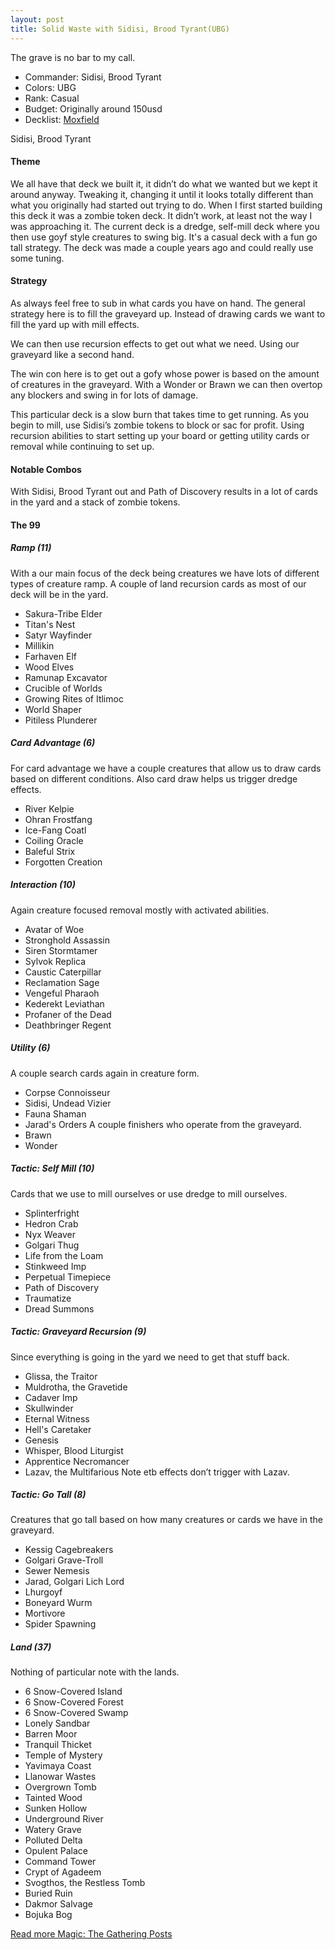 ```yaml
---
layout: post
title: Solid Waste with Sidisi, Brood Tyrant(UBG)
---
```


The grave is no bar to my call.

- Commander: <auto-card>Sidisi, Brood Tyrant</auto-card>
- Colors: UBG
- Rank: Casual
- Budget: Originally around 150usd
- Decklist: [Moxfield](https://www.moxfield.com/decks/tlLskiCGx0uheZAOzNj5mw)

<div class="row">
  <div class="col-md-4"></div>
  <div class="col-md-4" style="max-width: 400px; width: 100%; height: auto;">
    <auto-card-image>Sidisi, Brood Tyrant</auto-card-image>
  </div>
  <div class="col-md-4"></div>
</div>

#### Theme
We all have that deck we built it, it didn’t do what we wanted but we kept it around anyway. Tweaking it, changing it until it looks totally different than what you originally had started out trying to do. When I first started building this deck it was a zombie token deck. It didn’t work, at least not the way I was approaching it.
The current deck is a dredge, self-mill deck where you then use goyf style creatures to swing big. It's a casual deck with a fun go tall strategy. The deck was made a couple years ago and could really use some tuning.

#### Strategy
As always feel free to sub in what cards you have on hand. The general strategy here is to fill the graveyard up. Instead of drawing cards we want to fill the yard up with mill effects.

We can then use recursion effects to get out what we need. Using our graveyard like a second hand.

The win con here is to get out a gofy whose power is based on the amount of creatures in the graveyard. With a Wonder or Brawn we can then overtop any blockers and swing in for lots of damage.

This particular deck is a slow burn that takes time to get running. As you begin to mill, use Sidisi’s zombie tokens to block or sac for profit. Using recursion abilities to start setting up your board or getting utility cards or removal while continuing to set up.

#### Notable Combos
With <auto-card>Sidisi, Brood Tyrant</auto-card> out and <auto-card>Path of Discovery</auto-card> results in a lot of cards in the yard and a stack of zombie tokens.

#### The 99
##### Ramp (11)
With a our main focus of the deck being creatures we have lots of different types of creature ramp. A couple of land recursion cards as most of our deck will be in the yard.
- <auto-card>Sakura-Tribe Elder</auto-card>
- <auto-card>Titan's Nest</auto-card>
- <auto-card>Satyr Wayfinder</auto-card>
- <auto-card>Millikin</auto-card>
- <auto-card>Farhaven Elf</auto-card>
- <auto-card>Wood Elves</auto-card>
- <auto-card>Ramunap Excavator</auto-card>
- <auto-card>Crucible of Worlds</auto-card>
- <auto-card>Growing Rites of Itlimoc</auto-card>
- <auto-card>World Shaper</auto-card>
- <auto-card>Pitiless Plunderer</auto-card>

##### Card Advantage (6)
For card advantage we have a couple creatures that allow us to draw cards based on different conditions. Also card draw helps us trigger dredge effects.
- <auto-card>River Kelpie</auto-card>
- <auto-card>Ohran Frostfang</auto-card>
- <auto-card>Ice-Fang Coatl</auto-card>
- <auto-card>Coiling Oracle</auto-card>
- <auto-card>Baleful Strix</auto-card>
- <auto-card>Forgotten Creation</auto-card>

##### Interaction (10)
Again creature focused removal mostly with activated abilities.
- <auto-card>Avatar of Woe</auto-card>
- <auto-card>Stronghold Assassin</auto-card>
- <auto-card>Siren Stormtamer</auto-card>
- <auto-card>Sylvok Replica</auto-card>
- <auto-card>Caustic Caterpillar</auto-card>
- <auto-card>Reclamation Sage</auto-card>
- <auto-card>Vengeful Pharaoh</auto-card>
- <auto-card>Kederekt Leviathan</auto-card>
- <auto-card>Profaner of the Dead</auto-card>
- <auto-card>Deathbringer Regent</auto-card>

##### Utility (6)
A couple search cards again in creature form.
- <auto-card>Corpse Connoisseur</auto-card>
- <auto-card>Sidisi, Undead Vizier</auto-card>
- <auto-card>Fauna Shaman</auto-card>
- <auto-card>Jarad's Orders</auto-card>
A couple finishers who operate from the graveyard.
- <auto-card>Brawn</auto-card>
- <auto-card>Wonder</auto-card>

##### Tactic: Self Mill (10)
Cards that we use to mill ourselves or use dredge to mill ourselves.
- <auto-card>Splinterfright</auto-card>
- <auto-card>Hedron Crab</auto-card>
- <auto-card>Nyx Weaver</auto-card>
- <auto-card>Golgari Thug</auto-card>
- <auto-card>Life from the Loam</auto-card>
- <auto-card>Stinkweed Imp</auto-card>
- <auto-card>Perpetual Timepiece</auto-card>
- <auto-card>Path of Discovery</auto-card>
- <auto-card>Traumatize</auto-card>
- <auto-card>Dread Summons</auto-card>

##### Tactic: Graveyard Recursion (9)
Since everything is going in the yard we need to get that stuff back.
- <auto-card>Glissa, the Traitor</auto-card>
- <auto-card>Muldrotha, the Gravetide</auto-card>
- <auto-card>Cadaver Imp</auto-card>
- <auto-card>Skullwinder</auto-card>
- <auto-card>Eternal Witness</auto-card>
- <auto-card>Hell's Caretaker</auto-card>
- <auto-card>Genesis</auto-card>
- <auto-card>Whisper, Blood Liturgist</auto-card>
- <auto-card>Apprentice Necromancer</auto-card>
- <auto-card>Lazav, the Multifarious</auto-card> Note etb effects don’t trigger with Lazav.

##### Tactic: Go Tall (8)
Creatures that go tall based on how many creatures or cards we have in the graveyard.
- <auto-card>Kessig Cagebreakers</auto-card>
- <auto-card>Golgari Grave-Troll</auto-card>
- <auto-card>Sewer Nemesis</auto-card>
- <auto-card>Jarad, Golgari Lich Lord</auto-card>
- <auto-card>Lhurgoyf</auto-card>
- <auto-card>Boneyard Wurm</auto-card>
- <auto-card>Mortivore</auto-card>
- <auto-card>Spider Spawning</auto-card>

##### Land (37)
Nothing of particular note with the lands.
- 6 <auto-card>Snow-Covered Island</auto-card>
- 6 <auto-card>Snow-Covered Forest</auto-card>
- 6 <auto-card>Snow-Covered Swamp</auto-card>
- <auto-card>Lonely Sandbar</auto-card>
- <auto-card>Barren Moor</auto-card>
- <auto-card>Tranquil Thicket</auto-card>
- <auto-card>Temple of Mystery</auto-card>
- <auto-card>Yavimaya Coast</auto-card>
- <auto-card>Llanowar Wastes</auto-card>
- <auto-card>Overgrown Tomb</auto-card>
- <auto-card>Tainted Wood</auto-card>
- <auto-card>Sunken Hollow</auto-card>
- <auto-card>Underground River</auto-card>
- <auto-card>Watery Grave</auto-card>
- <auto-card>Polluted Delta</auto-card>
- <auto-card>Opulent Palace</auto-card>
- <auto-card>Command Tower</auto-card>
- <auto-card>Crypt of Agadeem</auto-card>
- <auto-card>Svogthos, the Restless Tomb</auto-card>
- <auto-card>Buried Ruin</auto-card>
- <auto-card>Dakmor Salvage</auto-card>
- <auto-card>Bojuka Bog</auto-card>

[Read more Magic: The Gathering Posts](https://tactictalisman.github.io/magic/)
